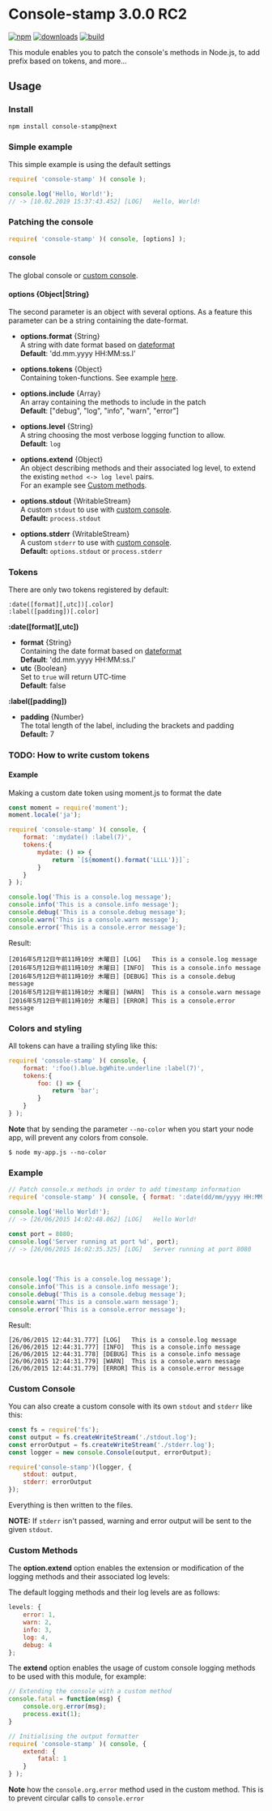 # Console-stamp 3.0.0 RC2

[![npm][npm-image]][npm-url]
[![downloads][downloads-image]][downloads-url]
[![build][build-img]][downloads-url]

[npm-image]: https://img.shields.io/npm/v/console-stamp.svg?style=flat-square
[npm-url]: https://npmjs.org/package/console-stamp
[build-img]: https://img.shields.io/circleci/project/github/starak/node-console-stamp/3.0.0.svg?style=flat-square
[downloads-image]: https://img.shields.io/npm/dm/console-stamp.svg?style=flat-square
[downloads-url]: https://npmjs.org/package/console-stamp

This module enables you to patch the console's methods in Node.js, to add prefix based on tokens, and more...

## Usage ##

### Install
```console
npm install console-stamp@next
```

### Simple example

This simple example is using the default settings

```js
require( 'console-stamp' )( console );

console.log('Hello, World!');
// -> [10.02.2019 15:37:43.452] [LOG]   Hello, World!
```

### Patching the console
```js
require( 'console-stamp' )( console, [options] );
```

#### console
The global console or [custom console](#customconsole).

#### options {Object|String}

The second parameter is an object with several options. As a feature this parameter can be a string containing the date-format.

* **options.format** {String}<br>A string with date format based on [dateformat](https://www.npmjs.com/package/dateformat)<br>
    **Default**: 'dd.mm.yyyy HH:MM:ss.l'

* **options.tokens** {Object}<br>Containing token-functions. See example [here](#tokens).

* **options.include** {Array}<br>An array containing the methods to include in the patch<br>
    **Default**: ["debug", "log", "info", "warn", "error"]

* **options.level** {String}<br>A string choosing the most verbose logging function to allow.<br>
    **Default**: `log`

* **options.extend** {Object}<br>An object describing methods and their associated log level, 
    to extend the existing `method <-> log level` pairs.<br>
    For an example see [Custom methods](#custommethods).

* **options.stdout** {WritableStream}<br>A custom `stdout` to use with [custom console](#customconsole).<br>
    **Default:** `process.stdout`

* **options.stderr** {WritableStream}<br>A custom `stderr` to use with [custom console](#customconsole).<br>
    **Default:** `options.stdout` or `process.stderr`

<a name="tokens"></a>
### Tokens

There are only two tokens registered by default:

    :date([format][,utc])[.color]
    :label([padding])[.color]

**:date([format][,utc])**
* **format** {String}<br>
    Containing the date format based on [dateformat](https://www.npmjs.com/package/dateformat)<br>
    **Default**: 'dd.mm.yyyy HH:MM:ss.l' 
* **utc** {Boolean}<br>
    Set to `true` will return UTC-time <br>
    **Default**: false
    
**:label([padding])**
* **padding** {Number}<br>
    The total length of the label, including the brackets and padding<br>
    **Default:** 7
    
### **TODO: How to write custom tokens**

#### Example
Making a custom date token using moment.js to format the date
```js
const moment = require('moment');
moment.locale('ja');

require( 'console-stamp' )( console, {
    format: ':mydate() :label(7)',
    tokens:{
        mydate: () => {
            return `[${moment().format('LLLL')}]`;
        }
    }
} );

console.log('This is a console.log message');
console.info('This is a console.info message');
console.debug('This is a console.debug message');
console.warn('This is a console.warn message');
console.error('This is a console.error message');
```

Result:
```console
[2016年5月12日午前11時10分 木曜日] [LOG]   This is a console.log message
[2016年5月12日午前11時10分 木曜日] [INFO]  This is a console.info message
[2016年5月12日午前11時10分 木曜日] [DEBUG] This is a console.debug message
[2016年5月12日午前11時10分 木曜日] [WARN]  This is a console.warn message
[2016年5月12日午前11時10分 木曜日] [ERROR] This is a console.error message
```

### Colors and styling 

All tokens can have a trailing styling like this:

```js
require( 'console-stamp' )( console, {
    format: ':foo().blue.bgWhite.underline :label(7)',
    tokens:{
        foo: () => {
            return 'bar';
        }
    }
} );
```

**Note** that by sending the parameter `--no-color` when you start your node app, will prevent any colors from console.
```console
$ node my-app.js --no-color
```

### Example
```js
// Patch console.x methods in order to add timestamp information
require( 'console-stamp' )( console, { format: ':date(dd/mm/yyyy HH:MM:ss.l) :label' } );

console.log('Hello World!');
// -> [26/06/2015 14:02:48.062] [LOG]   Hello World!

const port = 8080;
console.log('Server running at port %d', port);
// -> [26/06/2015 16:02:35.325] [LOG]   Server running at port 8080
```
&nbsp;
```js
console.log('This is a console.log message');
console.info('This is a console.info message');
console.debug('This is a console.debug message');
console.warn('This is a console.warn message');
console.error('This is a console.error message');
```
Result:
```console
[26/06/2015 12:44:31.777] [LOG]   This is a console.log message
[26/06/2015 12:44:31.777] [INFO]  This is a console.info message
[26/06/2015 12:44:31.778] [DEBUG] This is a console.info message
[26/06/2015 12:44:31.779] [WARN]  This is a console.warn message
[26/06/2015 12:44:31.779] [ERROR] This is a console.error message
```

<a name="customconsole"></a>
### Custom Console

You can also create a custom console with its own `stdout` and `stderr` like this:

```js
const fs = require('fs');
const output = fs.createWriteStream('./stdout.log');
const errorOutput = fs.createWriteStream('./stderr.log');
const logger = new console.Console(output, errorOutput);

require('console-stamp')(logger, {
    stdout: output,
    stderr: errorOutput
});
```

Everything is then written to the files.

**NOTE:** If `stderr` isn't passed, warning and error output will be sent to the given `stdout`.


<a name="custommethods"></a>
### Custom Methods

The **option.extend** option enables the extension or modification of the logging methods and their associated log levels:

The default logging methods and their log levels are as follows:

```js
levels: {
    error: 1,
    warn: 2,
    info: 3,
    log: 4,
    debug: 4
};
```

The **extend** option enables the usage of custom console logging methods to be 
used with this module, for example:

```js
// Extending the console with a custom method
console.fatal = function(msg) {
    console.org.error(msg);
    process.exit(1);
}

// Initialising the output formatter
require( 'console-stamp' )( console, {
    extend: {
        fatal: 1
    }
} );
```

**Note** how the `console.org.error` method used in the custom method. This is to prevent circular calls to `console.error`
